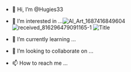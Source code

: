 - 👋 Hi, I’m @Hugies33
- 👀 I’m interested in ...![AI_Art_1687416849604](https://github.com/Hugies33/Hugies33/assets/137497008/e1de9ac8-78a3-4bb9-a89b-b10f11bd6de3)
![received_816296479091165-1](https://github.com/Hugies33/Hugies33/assets/137497008/8ba504fe-f6a9-450c-be1c-c464c31480dd)
![Title](https://github.com/Hugies33/Hugies33/assets/137497008/acf7faca-24b7-4380-bb8c-07a1799d5782)

- 🌱 I’m currently learning ...
- 💞️ I’m looking to collaborate on ...
- 📫 How to reach me ...

<!---
Hugies33/Hugies33 is a ✨ special ✨ repository because its `README.md` (this file) appears on your GitHub profile.
You can click the Preview link to take a look at your changes.
--->
